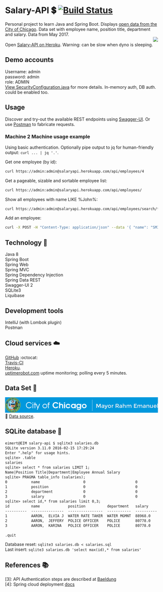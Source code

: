 # Salary-API :heavy_dollar_sign: [![Build Status][1]][2]
Personal project to learn Java and Spring Boot. Displays [open data from the City of Chicago](https://data.cityofchicago.org/Administration-Finance/Current-Employee-Names-Salaries-and-Position-Title/xzkq-xp2w). Data set with employee name, position title, department and salary. Data from May 2017.<br>
<img src="http://www.codecheese.com/wp-content/uploads/heroku-logo.png" height=95 align="right"><br>
Open [Salary-API on Heroku](https://salaryapi.herokuapp.com/). Warning: can be slow when dyno is sleeping.<br>

## Demo accounts
Username: admin<br> 
password: admin<br>
role: ADMIN<br>
[View SecurityConfiguration.java](./src/main/java/nl/eimertvink/configuration/SecurityConfiguration.java) for more details. In-memory auth, DB auth. could be enabled too.<br>

## Usage

Discover and try-out the available REST endpoints using [Swagger-UI](https://salaryapi.herokuapp.com/). Or use [Postman](https://www.getpostman.com/) to fabricate requests.

### Machine 2 Machine usage example

Using basic authentication. Optionally pipe output to jq for human-friendly output: `curl ... | jq '.'`.<br>

Get one employee (by id):
```bash
curl https://admin:admin@salaryapi.herokuapp.com/api/employees/4
```

Get a pageable, sizable and sortable  employee list:
```bash
curl https://admin:admin@salaryapi.herokuapp.com/api/employees/
```

Show all employees with name LIKE %John%:
```bash
curl https://admin:admin@salaryapi.herokuapp.com/api/employees/search/findByNameLikeIgnoreCase?name=%25john%25
```

Add an employee:
```bash
curl -X POST -H "Content-Type: application/json" --data '{ "name": "SMITH,  MARTHA W", "position": "LIBRARY ASSOCIATE", "department": "PUBLIC LIBRARY", "email": "martha.smit@cityofchicago.org", "salary": 24835.2 }' https://admin:admin@salaryapi.herokuapp.com/api/employees
```

## Technology :wrench:
Java 8<br>
Spring Boot<br>
Spring Web<br>
Spring MVC<br>
Spring Dependency Injection<br>
Spring Data REST<br>
Swagger-UI 2<br>
SQLite3<br>
Liquibase<br>

## Development tools
IntelliJ (with Lombok plugin)<br>
Postman<br>

## Cloud services :cloud:
[GitHub](https://github.com/Eimert/Salary-API) :octocat:<br>
[Travis-CI](https://www.travis-ci.org/Eimert/Salary-API)<br>
[Heroku](https://salaryapi.herokuapp.com).<br>
[uptimerobot.com](https://uptimerobot.com/) uptime monitoring; polling every 5 minutes.<br> 

## Data Set :open_file_folder:
![alt text](https://raw.githubusercontent.com/Eimert/Salary-API/master/src/main/resources/images/City-of-Chicago-Current-Employee-Names-Salaries-and-Position-Titles.png "City of Chicago")<br>
:link: [Data source](https://data.cityofchicago.org/Administration-Finance/Current-Employee-Names-Salaries-and-Position-Title/xzkq-xp2w).

## SQLite database :floppy_disk:

```
eimert@EIM salary-api $ sqlite3 salaries.db
SQLite version 3.11.0 2016-02-15 17:29:24
Enter ".help" for usage hints.
sqlite> .table
salaries
sqlite> select * from salaries LIMIT 1;
Name|Position Title|Department|Employee Annual Salary
sqlite> PRAGMA table_info (salaries);
0           name                    0                       0
1           position                0                       0
2           department              0                       0
3           salary                  0                       0
sqlite> select id,* from salaries limit 0,3;
id          name             position          department   salary
----------  ---------------  ----------------  -----------  ----------
1           AARON,  ELVIA J  WATER RATE TAKER  WATER MGMNT  88968.0
2           AARON,  JEFFERY  POLICE OFFICER    POLICE       80778.0
3           AARON,  KARINA   POLICE OFFICER    POLICE       80778.0

.quit
```
Database reset: `sqlite3 salaries.db < salaries.sql`<br>
Last insert: `sqlite3 salaries.db 'select max(id),* from salaries'`

## References :books:

[1]: https://travis-ci.org/Eimert/Salary-API.svg?branch=master
[2]: http://www.travis-ci.org/Eimert/Salary-API
[3]: API Authentication steps are described at [Baeldung](https://www.baeldung.com/securing-a-restful-web-service-with-spring-security#ch_3_7)<br>
[4]: Spring cloud deployment [docs](https://docs.spring.io/spring-boot/docs/current/reference/html/cloud-deployment.html)<br>
